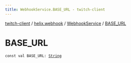 ```yaml
---
title: WebhookService.BASE_URL - twitch-client
---
```


[twitch-client](../../index.html) / [helix.webhook](../index.html) / [WebhookService](index.html) / [BASE_URL](./-b-a-s-e_-u-r-l.html)

# BASE_URL

`const val BASE_URL: `[`String`](https://kotlinlang.org/api/latest/jvm/stdlib/kotlin/-string/index.html)